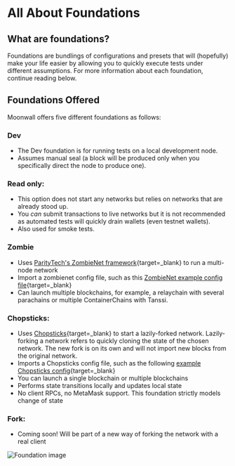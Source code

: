 # All About Foundations

## What are foundations?

Foundations are bundlings of configurations and presets that will (hopefully) make your life easier by allowing you to quickly execute tests under different assumptions. For more information about each foundation, continue reading below. 

## Foundations Offered

Moonwall offers five different foundations as follows:

### Dev

- The Dev foundation is for running tests on a local development node.
- Assumes manual seal (a block will be produced only when you specifically direct the node to produce one).

### Read only: 

- This option does not start any networks but relies on networks that are already stood up.
- You *can* submit transactions to live networks but it is not recommended as automated tests will quickly drain wallets (even testnet wallets).
- Also used for smoke tests.

### Zombie

- Uses [ParityTech's ZombieNet framework](https://github.com/paritytech/zombienet){target=_blank} to run a multi-node network
- Import a zombienet config file, such as this [ZombieNet example config file](https://paritytech.github.io/zombienet/cli/spawn.html){target=_blank}
- Can launch multiple blockchains, for example, a relaychain with several parachains or multiple ContainerChains with Tanssi.

### Chopsticks:

- Uses [Chopsticks](https://github.com/AcalaNetwork/chopsticks){target=_blank} to start a lazily-forked network. Lazily-forking a network refers to quickly cloning the state of the chosen network. The new fork is on its own and will not import new blocks from the original network. 
- Imports a Chopsticks config file, such as the following [example Chopsticks config](https://github.com/AcalaNetwork/chopsticks/tree/master/configs){target=_blank} 
- You can launch a single blockchain or multiple blockchains
- Performs state transitions locally and updates local state
- No client RPCs, no MetaMask support. This foundation strictly models change of state 

### Fork:

- Coming soon! Will be part of a new way of forking the network with a real client

![Foundation image](/foundation.png)
